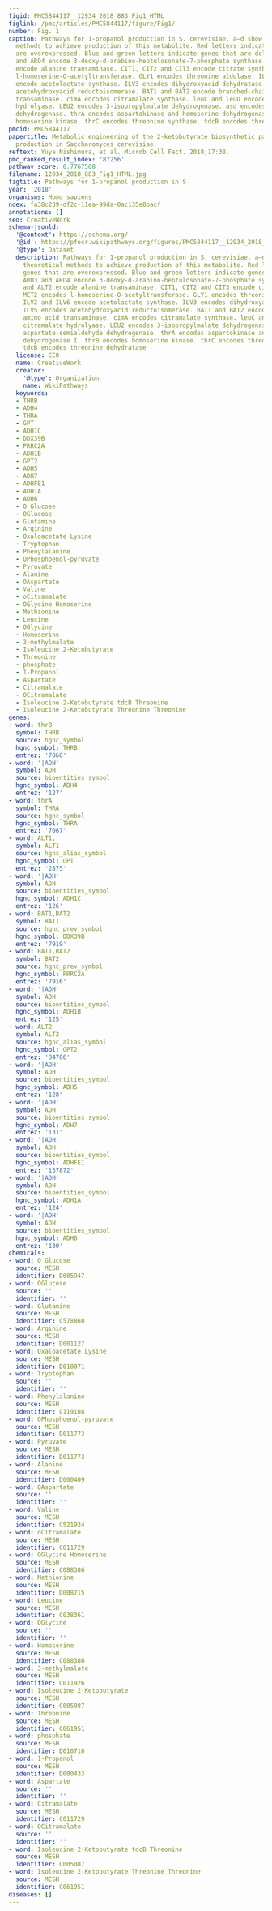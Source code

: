 ```yaml
---
figid: PMC5844117__12934_2018_883_Fig1_HTML
figlink: /pmc/articles/PMC5844117/figure/Fig1/
number: Fig. 1
caption: Pathways for 1-propanol production in S. cerevisiae. a–d show different theoretical
  methods to achieve production of this metabolite. Red letters indicate genes that
  are overexpressed. Blue and green letters indicate genes that are deleted. ARO3
  and ARO4 encode 3-deoxy-d-arabino-heptulosonate-7-phosphate synthase. ALT1 and ALT2
  encode alanine transaminase. CIT1, CIT2 and CIT3 encode citrate synthase. MET2 encodes
  l-homoserine-O-acetyltransferase. GLY1 encodes threonine aldolase. ILV2 and ILV6
  encode acetolactate synthase. ILV3 encodes dihydroxyacid dehydratase. ILV5 encodes
  acetohydroxyacid reductoisomerase. BAT1 and BAT2 encode branched-chain amino acid
  transaminase. cimA encodes citramalate synthase. leuC and leuD encode citramalate
  hydrolyase. LEU2 encodes 3-isopropylmalate dehydrogenase. asd encodes aspartate-semialdehyde
  dehydrogenase. thrA encodes aspartokinase and homoserine dehydrogenase I. thrB encodes
  homoserine kinase. thrC encodes threonine synthase. tdcB encodes threonine dehydratase
pmcid: PMC5844117
papertitle: Metabolic engineering of the 2-ketobutyrate biosynthetic pathway for 1-propanol
  production in Saccharomyces cerevisiae.
reftext: Yuya Nishimura, et al. Microb Cell Fact. 2018;17:38.
pmc_ranked_result_index: '87256'
pathway_score: 0.7767508
filename: 12934_2018_883_Fig1_HTML.jpg
figtitle: Pathways for 1-propanol production in S
year: '2018'
organisms: Homo sapiens
ndex: fa38c239-df2c-11ea-99da-0ac135e8bacf
annotations: []
seo: CreativeWork
schema-jsonld:
  '@context': https://schema.org/
  '@id': https://pfocr.wikipathways.org/figures/PMC5844117__12934_2018_883_Fig1_HTML.html
  '@type': Dataset
  description: Pathways for 1-propanol production in S. cerevisiae. a–d show different
    theoretical methods to achieve production of this metabolite. Red letters indicate
    genes that are overexpressed. Blue and green letters indicate genes that are deleted.
    ARO3 and ARO4 encode 3-deoxy-d-arabino-heptulosonate-7-phosphate synthase. ALT1
    and ALT2 encode alanine transaminase. CIT1, CIT2 and CIT3 encode citrate synthase.
    MET2 encodes l-homoserine-O-acetyltransferase. GLY1 encodes threonine aldolase.
    ILV2 and ILV6 encode acetolactate synthase. ILV3 encodes dihydroxyacid dehydratase.
    ILV5 encodes acetohydroxyacid reductoisomerase. BAT1 and BAT2 encode branched-chain
    amino acid transaminase. cimA encodes citramalate synthase. leuC and leuD encode
    citramalate hydrolyase. LEU2 encodes 3-isopropylmalate dehydrogenase. asd encodes
    aspartate-semialdehyde dehydrogenase. thrA encodes aspartokinase and homoserine
    dehydrogenase I. thrB encodes homoserine kinase. thrC encodes threonine synthase.
    tdcB encodes threonine dehydratase
  license: CC0
  name: CreativeWork
  creator:
    '@type': Organization
    name: WikiPathways
  keywords:
  - THRB
  - ADH4
  - THRA
  - GPT
  - ADH1C
  - DDX39B
  - PRRC2A
  - ADH1B
  - GPT2
  - ADH5
  - ADH7
  - ADHFE1
  - ADH1A
  - ADH6
  - O Glucose
  - OGlucose
  - Glutamine
  - Arginine
  - Oxaloacetate Lysine
  - Tryptophan
  - Phenylalanine
  - OPhosphoenol-pyruvate
  - Pyruvate
  - Alanine
  - OAspartate
  - Valine
  - oCitramalate
  - OGlycine Homoserine
  - Methionine
  - Leucine
  - OGlycine
  - Homoserine
  - 3-methylmalate
  - Isoleucine 2-Ketobutyrate
  - Threonine
  - phosphate
  - 1-Propanol
  - Aspartate
  - Citramalate
  - OCitramalate
  - Isoleucine 2-Ketobutyrate tdcB Threonine
  - Isoleucine 2-Ketobutyrate Threonine Threonine
genes:
- word: thrB
  symbol: THRB
  source: hgnc_symbol
  hgnc_symbol: THRB
  entrez: '7068'
- word: '|ADH'
  symbol: ADH
  source: bioentities_symbol
  hgnc_symbol: ADH4
  entrez: '127'
- word: thrA
  symbol: THRA
  source: hgnc_symbol
  hgnc_symbol: THRA
  entrez: '7067'
- word: ALT1,
  symbol: ALT1
  source: hgnc_alias_symbol
  hgnc_symbol: GPT
  entrez: '2875'
- word: '|ADH'
  symbol: ADH
  source: bioentities_symbol
  hgnc_symbol: ADH1C
  entrez: '126'
- word: BAT1,BAT2
  symbol: BAT1
  source: hgnc_prev_symbol
  hgnc_symbol: DDX39B
  entrez: '7919'
- word: BAT1,BAT2
  symbol: BAT2
  source: hgnc_prev_symbol
  hgnc_symbol: PRRC2A
  entrez: '7916'
- word: '|ADH'
  symbol: ADH
  source: bioentities_symbol
  hgnc_symbol: ADH1B
  entrez: '125'
- word: ALT2
  symbol: ALT2
  source: hgnc_alias_symbol
  hgnc_symbol: GPT2
  entrez: '84706'
- word: '|ADH'
  symbol: ADH
  source: bioentities_symbol
  hgnc_symbol: ADH5
  entrez: '128'
- word: '|ADH'
  symbol: ADH
  source: bioentities_symbol
  hgnc_symbol: ADH7
  entrez: '131'
- word: '|ADH'
  symbol: ADH
  source: bioentities_symbol
  hgnc_symbol: ADHFE1
  entrez: '137872'
- word: '|ADH'
  symbol: ADH
  source: bioentities_symbol
  hgnc_symbol: ADH1A
  entrez: '124'
- word: '|ADH'
  symbol: ADH
  source: bioentities_symbol
  hgnc_symbol: ADH6
  entrez: '130'
chemicals:
- word: O Glucose
  source: MESH
  identifier: D005947
- word: OGlucose
  source: ''
  identifier: ''
- word: Glutamine
  source: MESH
  identifier: C578860
- word: Arginine
  source: MESH
  identifier: D001127
- word: Oxaloacetate Lysine
  source: MESH
  identifier: D010071
- word: Tryptophan
  source: ''
  identifier: ''
- word: Phenylalanine
  source: MESH
  identifier: C119108
- word: OPhosphoenol-pyruvate
  source: MESH
  identifier: D011773
- word: Pyruvate
  source: MESH
  identifier: D011773
- word: Alanine
  source: MESH
  identifier: D000409
- word: OAspartate
  source: ''
  identifier: ''
- word: Valine
  source: MESH
  identifier: C521924
- word: oCitramalate
  source: MESH
  identifier: C011729
- word: OGlycine Homoserine
  source: MESH
  identifier: C088386
- word: Methionine
  source: MESH
  identifier: D008715
- word: Leucine
  source: MESH
  identifier: C038361
- word: OGlycine
  source: ''
  identifier: ''
- word: Homoserine
  source: MESH
  identifier: C088386
- word: 3-methylmalate
  source: MESH
  identifier: C011926
- word: Isoleucine 2-Ketobutyrate
  source: MESH
  identifier: C005087
- word: Threonine
  source: MESH
  identifier: C061951
- word: phosphate
  source: MESH
  identifier: D010710
- word: 1-Propanol
  source: MESH
  identifier: D000433
- word: Aspartate
  source: ''
  identifier: ''
- word: Citramalate
  source: MESH
  identifier: C011729
- word: OCitramalate
  source: ''
  identifier: ''
- word: Isoleucine 2-Ketobutyrate tdcB Threonine
  source: MESH
  identifier: C005087
- word: Isoleucine 2-Ketobutyrate Threonine Threonine
  source: MESH
  identifier: C061951
diseases: []
---
```

